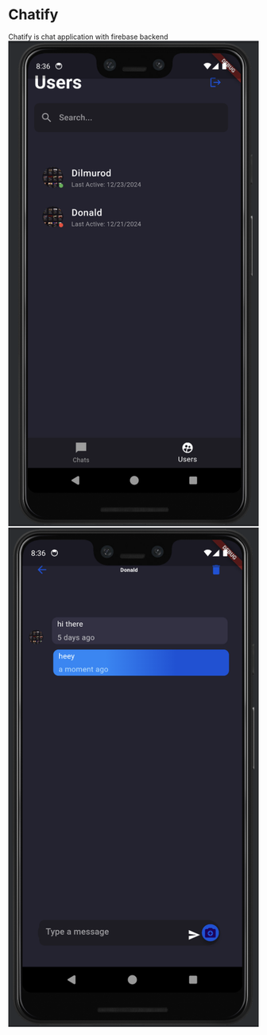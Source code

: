# Chatify
 Chatify is chat application with firebase backend
![img.png](img.png)
![prev2.png](assets%2Fpreview%2Fprev2.png)